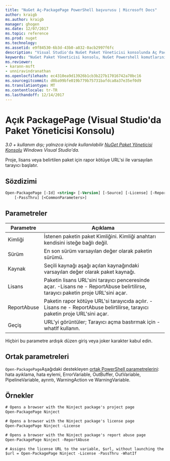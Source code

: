 ```yaml
---
title: "NuGet Aç-PackagePage PowerShell başvurusu | Microsoft Docs"
author: kraigb
ms.author: kraigb
manager: ghogen
ms.date: 12/07/2017
ms.topic: reference
ms.prod: nuget
ms.technology: 
ms.assetid: e9f84530-6b3d-43b0-a832-0acb2997f6fc
description: "Visual Studio'da NuGet Paket Yöneticisi konsolunda Aç PackagePage PowerShell komut başvurusu."
keywords: "NuGet Paket Yöneticisi konsolu, NuGet Powershell komutlarını NuGet Powershell başvurusu, açık PackagePage"
ms.reviewer:
- karann-msft
- unniravindranathan
ms.openlocfilehash: ec4310ea9d13926b1cb3b227b17016742a70bc16
ms.sourcegitcommit: d0ba99bfe019b779b75731bafdca8a37e35ef0d9
ms.translationtype: MT
ms.contentlocale: tr-TR
ms.lasthandoff: 12/14/2017
---
```

# <a name="open-packagepage-package-manager-console-in-visual-studio"></a>Açık PackagePage (Visual Studio'da Paket Yöneticisi Konsolu)

*3.0 + kullanım dışı; yalnızca içinde kullanılabilir [NuGet Paket Yöneticisi Konsolu](Package-Manager-Console.md) Windows Visual Studio'da.*

Proje, lisans veya belirtilen paket için rapor kötüye URL'si ile varsayılan tarayıcı başlatır.

## <a name="syntax"></a>Sözdizimi

```ps
Open-PackagePage [-Id] <string> [-Version] [-Source] [-License] [-ReportAbuse]
    [-PassThru] [<CommonParameters>]
```

## <a name="parameters"></a>Parametreler

| Parametre | Açıklama |
| --- | --- |
| Kimliği | İstenen paketin paket Kimliğini. Kimliği anahtarı kendisini isteğe bağlı değil. |
| Sürüm | En son sürüm varsayılan değer olarak paketin sürümü. |
| Kaynak | Seçili kaynağı aşağı açılan kaynağındaki varsayılan değer olarak paket kaynağı. |
| Lisans | Paketin lisans URL'sini tarayıcı penceresinde açar. -Lisans ne - ReportAbuse belirtilirse, tarayıcı paketin proje URL'sini açar. |
| ReportAbuse | Paketin rapor kötüye URL'si tarayıcıda açılır. -Lisans ne - ReportAbuse belirtilirse, tarayıcı paketin proje URL'sini açar. |
| Geçiş | URL'yi görüntüler; Tarayıcı açma bastırmak için - whatIf kullanın. |

Hiçbiri bu parametre ardışık düzen giriş veya joker karakter kabul edin.

## <a name="common-parameters"></a>Ortak parametreleri

`Open-PackagePage`Aşağıdaki destekleyen [ortak PowerShell parametrelerini](http://go.microsoft.com/fwlink/?LinkID=113216): hata ayıklama, hata eylemi, ErrorVariable, OutBuffer, OutVariable, PipelineVariable, ayrıntı, WarningAction ve WarningVariable.

## <a name="examples"></a>Örnekler

```ps
# Opens a browser with the Ninject package's project page
Open-PackagePage Ninject

# Opens a browser with the Ninject package's license page
Open-PackagePage Ninject -License

# Opens a browser with the Ninject package's report abuse page  
Open-PackagePage Ninject -ReportAbuse

# Assigns the license URL to the variable, $url, without launching the browser
$url = Open-PackagePage Ninject -License -PassThru -WhatIf
```